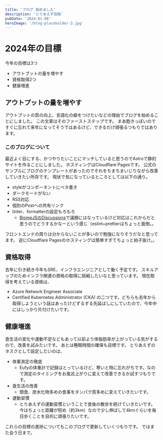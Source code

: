```yaml
---
title: 'ブログ 始めました'
description: 'とりあえず投稿'
pubDate: '2024-01-08'
heroImage: '/blog-placeholder-3.jpg'
---
```


# 2024年の目標
今年の目標は3つ
- アウトプットの量を増やす
- 資格取得2つ
- 健康増進

## アウトプットの量を増やす
アウトプットの質の向上、言語化の癖をつけたいなどの理由でブログを始めることにしました。
この文章はそのファーストステップです。
まあ飽きっぽいのですぐに忘れて来年になってそうではあるけど、できるだけ頑張るつもりではあります。

### このブログについて
最近よく目にする、かつやりたいことにマッチしていると思うのでAstroで静的サイトを作ることにしました。
ホスティングはCloudflare Pagesです。
公式のサンプルにブログのテンプレートがあったのでそれをちまちまいじりながら改善していきたい所存です。
現状で気になっているところとしては以下の通り。
- styleがコンポーネントにベタ書き
- ダークモードがない
- RSS対応
- 個別のPostへの共有リンク
- linter、formatterの設定もろもろ
  - [BiomeJSのDiscussions](https://github.com/biomejs/biome/discussions/1254)で議題にはなっているけど対応はこれからだと思うのでどうするかなーという感じ（eslint+prettierはちょっと面倒。。

フロントエンドの周りは分からないことが多いので勉強になりそうだなと思ってます。
逆にCloudflare Pagesのホスティングは簡単すぎてちょっと拍子抜け。。

## 資格取得
去年に引き続き今年もSRE、インフラエンジニアとして働く予定です。
スキルアップのためインフラ関連の資格の取得に挑戦したいなと思っています。
現在取得を考えている資格は、
- Azure Network Engineer Associate
- Certified Kubernetes Administrator (CKA)
の二つです。どちらも去年から取得しようという話はあったけどずるずる先延ばしにしていたので、今年中にはしっかり片付けたいです。

## 健康増進
食生活の変化や運動不足などもあって以前より体脂肪率が上がっている気がするので、改善を試みたいです。
あとは睡眠時間の確保も目標です。
とりあえずのタスクとして設定したいのは、
- 体重測定の徹底
  - Eufyの体重計で記録はとっているけど、寒いと特に忘れがちです。なので測定のタイミングをお風呂上がりに変えて改善できるか試すつもりです。
- 食生活の改善
  - 間食、炭水化物多めの食事をタンパク質多めに変えていきたいです。
- 運動習慣
  - とりあえずの運動習慣ということで食後の散歩を続けていきたいです。今はちょっと距離が短め（約3km）なので少し伸ばして4kmぐらいを毎日歩くことを目的に頑張りたいです。

これらの目標の進捗についてもこのブログで更新していくつもりです。
ではまた会う日まで。
